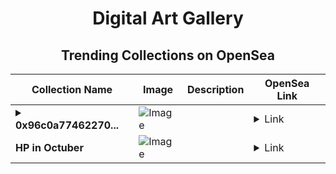 <div align="center">

# Digital Art Gallery

## Trending Collections on OpenSea

| Collection Name                       | Image                                                                                     | Description                       | OpenSea Link                                                                                          |
|---------------------------------------|-------------------------------------------------------------------------------------------|-----------------------------------|--------------------------------------------------------------------------------------------------------|
| **<details><summary>0x96c0a77462270...</summary>0x96c0a774622707f9897b8b536af20413967066a3</details>** | ![Image](https://i.seadn.io/s/raw/files/12d620f5215fe3ed7d217dc27097d222.jpg?w=500&auto=format?w=200&auto=format) |  | <details><summary>Link</summary>[0x96c0a774622707f9897b8b536af20413967066a3](https://opensea.io/collection/0x96c0a774622707f9897b8b536af20413967066a3)</details> |
| **HP in Octuber** | ![Image](https://i.seadn.io/s/raw/files/2cf70a787cc4a3e5b54d1a0405f6b977.png?w=500&auto=format?w=200&auto=format) |  | <details><summary>Link</summary>[HP in Octuber](https://opensea.io/collection/hp-in-octuber)</details> |

</div>